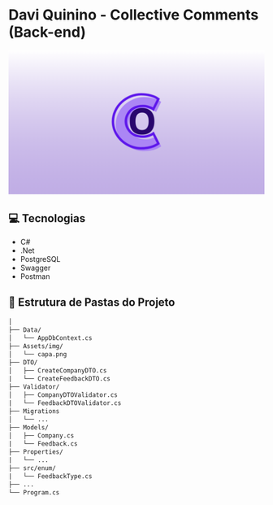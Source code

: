 # Davi Quinino - Collective Comments (Back-end)

![BANNER](Assets/img/capa.png)

## 💻 Tecnologias

- C#
- .Net
- PostgreSQL
- Swagger
- Postman

## 📃 Estrutura de Pastas do Projeto

```text
│
├── Data/
│   └── AppDbContext.cs
├── Assets/img/
│   └── capa.png
├── DTO/
│   ├── CreateCompanyDTO.cs
|   └── CreateFeedbackDTO.cs
├── Validator/
│   ├── CompanyDTOValidator.cs
|   └── FeedbackDTOValidator.cs
├── Migrations
│   └── ...
├── Models/
│   ├── Company.cs
|   └── Feedback.cs
├── Properties/
|   └── ...
├── src/enum/
|   └── FeedbackType.cs
├── ...
└── Program.cs
```
